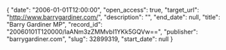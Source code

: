 {
  "date": "2006-01-01T12:00:00", 
  "open_access": true, 
  "target_url": "http://www.barrygardiner.com/", 
  "description": "", 
  "end_date": null, 
  "title": "Barry Gardiner MP", 
  "record_id": "20060101T120000/laANm3zZMMvbI1YKk5GQVw==", 
  "publisher": "barrygardiner.com", 
  "slug": 32899319, 
  "start_date": null
}

